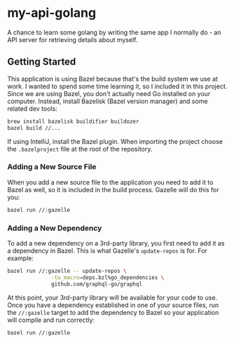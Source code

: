 # my-api-golang

A chance to learn some golang by writing the same app I normally do - an API
server for retrieving details about myself.


## Getting Started

This application is using Bazel because that's the build system we use at work.
I wanted to spend some time learning it, so I included it in this project. Since
we are using Bazel, you don't actually need Go installed on your computer. 
Instead, install Bazelisk (Bazel version manager) and some related dev tools:

```sh
brew install bazelisk buildifier buildozer
bazel build //...
```

If using IntelliJ, install the Bazel plugin. When importing the project choose
the `.bazelproject` file at the root of the repository.

### Adding a New Source File

When you add a new source file to the application you need to add it to Bazel as
well, so it is included in the build process. Gazelle will do this for you:

```sh
bazel run //:gazelle
```

### Adding a New Dependency

To add a new dependency on a 3rd-party library, you first need to add it as a
dependency in Bazel. This is what Gazelle's `update-repos` is for. For example:

```sh
bazel run //:gazelle -- update-repos \
              -to_macro=deps.bzl%go_dependencies \
              github.com/graphql-go/graphql
```

At this point, your 3rd-party library will be available for your code to use.
Once you have a dependency established in one of your source files, run the
`//:gazelle` target to add the dependency to Bazel so your application will
compile and run correctly:

```sh
bazel run //:gazelle
```
